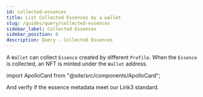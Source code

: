 ```yaml
---
id: collected-essences
title: List Collected Essences by a wallet
slug: /guides/query/collected-essences
sidebar_label: Collected Essences
sidebar_position: 6
description: Query - Collected Essences
---
```


A `Wallet` can collect `Essence` created by different `Profile`. When the `Essence` is collected, an NFT is minted under the `Wallet` address.

import ApolloCard from "@site/src/components/ApolloCard";

<ApolloCard queryName="getCollectedEssencesByAddressEVM" />

And verify if the essence metadata meet our Link3 standard.

<ApolloCard queryName="verifyEssenceMetadata" />
